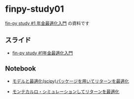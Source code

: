 # finpy-study01
[fin-py study #1 年金最適化入門](https://fin-py.connpass.com/event/66129/) の資料です

## スライド

* [fin-py study #1年金最適化入門](https://docs.google.com/presentation/d/1W543BSd-hHANrJOzCPyNf-r3x0s5s7ljc9xA7a7x960/edit?usp=sharing)

## Notebook

* [モデルと最適化(scipy)パッケージを用いてリターンを最適化](http://nbviewer.jupyter.org/github/drillan/finpy-study01/blob/master/optimize.ipynb)

* [モンテカルロ・シミュレーションしてリターンを最適化](http://nbviewer.jupyter.org/github/drillan/finpy-study01/blob/master/MonteCarlo.ipynb)

